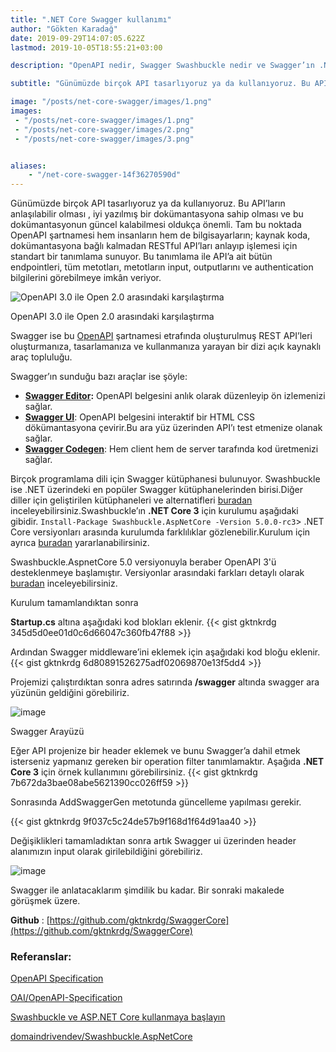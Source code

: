 ```yaml
---
title: ".NET Core Swagger kullanımı"
author: "Gökten Karadağ"
date: 2019-09-29T14:07:05.622Z
lastmod: 2019-10-05T18:55:21+03:00

description: "OpenAPI nedir, Swagger Swashbuckle nedir ve Swagger’ın .NET Core 3 için kullanımı"

subtitle: "Günümüzde birçok API tasarlıyoruz ya da kullanıyoruz. Bu API’ların anlaşılabilir olması , iyi yazılmış bir dökümantasyona sahip olması ve…"

image: "/posts/net-core-swagger/images/1.png" 
images:
 - "/posts/net-core-swagger/images/1.png" 
 - "/posts/net-core-swagger/images/2.png" 
 - "/posts/net-core-swagger/images/3.png" 


aliases:
    - "/net-core-swagger-14f36270590d"
---
```


Günümüzde birçok API tasarlıyoruz ya da kullanıyoruz. Bu API’ların anlaşılabilir olması , iyi yazılmış bir dokümantasyona sahip olması ve bu dokümantasyonun güncel kalabilmesi oldukça önemli. Tam bu noktada OpenAPI şartnamesi hem insanların hem de bilgisayarların; kaynak koda, dokümantasyona bağlı kalmadan RESTful API’ları anlayıp işlemesi için standart bir tanımlama sunuyor. Bu tanımlama ile API’a ait bütün endpointleri, tüm metotları, metotların input, outputlarını ve authentication bilgilerini görebilmeye imkân veriyor.




![OpenAPI 3.0 ile Open 2.0 arasındaki karşılaştırma](/posts/2019-09-29_.net-core-swagger/images/1.png)

OpenAPI 3.0 ile Open 2.0 arasındaki karşılaştırma



Swagger ise bu [OpenAPI](https://swagger.io/resources/open-api/) şartnamesi etrafında oluşturulmuş REST API’leri oluşturmanıza, tasarlamanıza ve kullanmanıza yarayan bir dizi açık kaynaklı araç topluluğu.

Swagger’ın sunduğu bazı araçlar ise şöyle:

*   [**Swagger Editor**](http://editor.swagger.io/)**:** OpenAPI belgesini anlık olarak düzenleyip ön izlemenizi sağlar.
*   [**Swagger UI**](https://swagger.io/swagger-ui/): OpenAPI belgesini interaktif bir HTML CSS dökümantasyona çevirir.Bu ara yüz üzerinden API’ı test etmenize olanak sağlar.
*   [**Swagger Codegen**](https://github.com/swagger-api/swagger-codegen): Hem client hem de server tarafında kod üretmenizi sağlar.

Birçok programlama dili için Swagger kütüphanesi bulunuyor. Swashbuckle ise .NET üzerindeki en popüler Swagger kütüphanelerinden birisi.Diğer diller için geliştirilen kütüphaneleri ve alternatifleri [buradan](https://swagger.io/tools/open-source/open-source-integrations/) inceleyebilirsiniz.Swashbuckle’ın **.NET Core 3** için kurulumu aşağıdaki gibidir.
``Install-Package Swashbuckle.AspNetCore -Version 5.0.0-rc3``> .NET Core versiyonları arasında kurulumda farklılıklar gözlenebilir.Kurulum için ayrıca [buradan](https://github.com/domaindrivendev/Swashbuckle.AspNetCore) yararlanabilirsiniz.

Swashbuckle.AspnetCore 5.0 versiyonuyla beraber OpenAPI 3&#39;ü desteklenmeye başlamıştır. Versiyonlar arasındaki farkları detaylı olarak [buradan](https://blog.readme.io/an-example-filled-guide-to-swagger-3-2/) inceleyebilirsiniz.

Kurulum tamamlandıktan sonra

**Startup.cs** altına aşağıdaki kod blokları eklenir.
{{< gist gktnkrdg 345d5d0ee01d0c6d66047c360fb47f88 >}}



Ardından Swagger middleware’ini eklemek için aşağıdaki kod bloğu eklenir.
{{< gist gktnkrdg 6d80891526275adf02069870e13f5dd4 >}}



Projemizi çalıştırdıktan sonra adres satırında **/swagger** altında swagger ara yüzünün geldiğini görebiliriz.



![image](/posts/2019-09-29_.net-core-swagger/images/2.png)

Swagger Arayüzü

Eğer API projenize bir header eklemek ve bunu Swagger’a dahil etmek isterseniz yapmanız gereken bir operation filter tanımlamaktır. Aşağıda **.NET Core 3** için örnek kullanımını görebilirsiniz.
{{< gist gktnkrdg 7b672da3bae08abe5621390cc026ff59 >}}



Sonrasında AddSwaggerGen metotunda güncelleme yapılması gerekir.

{{< gist gktnkrdg 9f037c5c24de57b9f168d1f64d91aa40 >}}

Değişiklikleri tamamladıktan sonra artık Swagger ui üzerinden header alanımızın input olarak girilebildiğini görebiliriz.



![image](/posts/net-core-swagger/images/3.png)

Swagger ile anlatacaklarım şimdilik bu kadar. Bir sonraki makalede görüşmek üzere.

**Github** : [https://github.com/gktnkrdg/SwaggerCore](https://github.com/gktnkrdg/SwaggerCore)

### Referanslar:

[OpenAPI Specification](http://spec.openapis.org/oas/v3.0.2)

[OAI/OpenAPI-Specification](https://github.com/OAI/OpenAPI-specification/)

[Swashbuckle ve ASP.NET Core kullanmaya başlayın](https://docs.microsoft.com/tr-tr/aspnet/core/tutorials/getting-started-with-swashbuckle?view=aspnetcore-3.0&amp;tabs=visual-studio)

[domaindrivendev/Swashbuckle.AspNetCore](https://github.com/domaindrivendev/Swashbuckle.AspNetCore)
